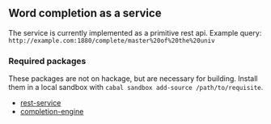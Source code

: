 ## Word completion as a service

The service is currently implemented as a primitive rest api.
Example query: `http://example.com:1880/complete/master%20of%20the%20univ`

### Required packages

These packages are not on hackage, but are necessary for building. Install them
in a local sandbox with `cabal sandbox add-source /path/to/requisite`.

* [rest-service](https://github.com/jotrk/rest-service)
* [completion-engine](https://github.com/jotrk/completion-engine)
